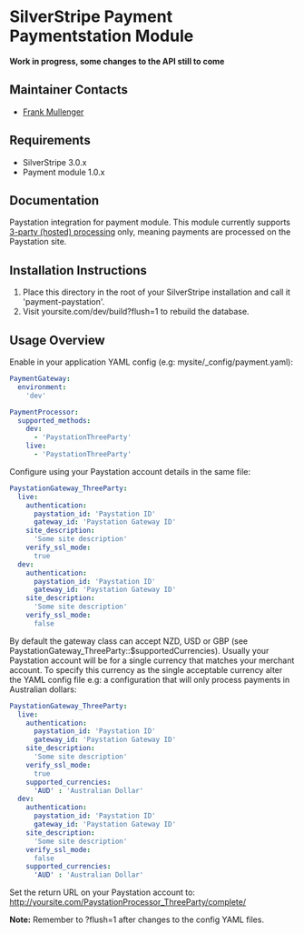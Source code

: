 # SilverStripe Payment Paymentstation Module

**Work in progress, some changes to the API still to come**

## Maintainer Contacts
*  [Frank Mullenger](https://github.com/frankmullenger)

## Requirements
* SilverStripe 3.0.x
* Payment module 1.0.x

## Documentation
Paystation integration for payment module. This module currently supports [3-party (hosted) processing](http://www.paystation.co.nz/Definitions) only, meaning payments are processed on the Paystation site.

## Installation Instructions
1. Place this directory in the root of your SilverStripe installation and call it 'payment-paystation'.
2. Visit yoursite.com/dev/build?flush=1 to rebuild the database.

## Usage Overview
Enable in your application YAML config (e.g: mysite/_config/payment.yaml):

```yaml
PaymentGateway:
  environment:
    'dev'

PaymentProcessor:
  supported_methods:
    dev:
      - 'PaystationThreeParty'
    live:
      - 'PaystationThreeParty'
```
Configure using your Paystation account details in the same file:

```yaml
PaystationGateway_ThreeParty:
  live:
    authentication:
      paystation_id: 'Paystation ID'
      gateway_id: 'Paystation Gateway ID'
    site_description: 
      'Some site description'
    verify_ssl_mode:
      true
  dev:
    authentication:
      paystation_id: 'Paystation ID'
      gateway_id: 'Paystation Gateway ID'
    site_description: 
      'Some site description'
    verify_ssl_mode:
      false
```

By default the gateway class can accept NZD, USD or GBP (see PaystationGateway_ThreeParty::$supportedCurrencies). Usually your Paystation account will be for a single currency that matches your merchant account. To specify this currency as the single acceptable currency alter the YAML config file e.g: a configuration that will only process payments in Australian dollars:

```yaml
PaystationGateway_ThreeParty:
  live:
    authentication:
      paystation_id: 'Paystation ID'
      gateway_id: 'Paystation Gateway ID'
    site_description: 
      'Some site description'
    verify_ssl_mode:
      true
    supported_currencies:
      'AUD' : 'Australian Dollar'
  dev:
    authentication:
      paystation_id: 'Paystation ID'
      gateway_id: 'Paystation Gateway ID'
    site_description: 
      'Some site description'
    verify_ssl_mode:
      false
    supported_currencies:
      'AUD' : 'Australian Dollar'
```
Set the return URL on your Paystation account to: http://yoursite.com/PaystationProcessor_ThreeParty/complete/

**Note:** Remember to ?flush=1 after changes to the config YAML files.

